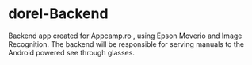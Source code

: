 # dorel-Backend
Backend app created for Appcamp.ro , using Epson Moverio and Image Recognition. The backend will be responsible for serving manuals to the Android powered see through glasses.

